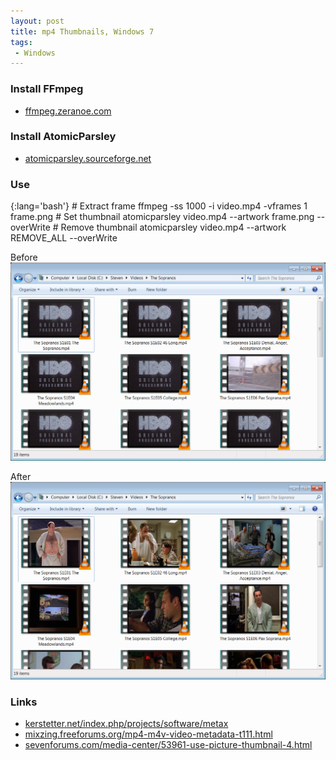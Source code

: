 ```yaml
---
layout: post
title: mp4 Thumbnails, Windows 7
tags:
 - Windows
---
```


### Install FFmpeg
* [ffmpeg.zeranoe.com](http://ffmpeg.zeranoe.com)

### Install AtomicParsley
* [atomicparsley.sourceforge.net](http://atomicparsley.sourceforge.net)

### Use

{:lang='bash'}
	# Extract frame
	ffmpeg -ss 1000 -i video.mp4 -vframes 1 frame.png
	# Set thumbnail
	atomicparsley video.mp4 --artwork frame.png --overWrite
	# Remove thumbnail
	atomicparsley video.mp4 --artwork REMOVE_ALL --overWrite

Before
![width1](/img/2012/mp4-thumbnails-windows-7-1.png)

After
![width1](/img/2012/mp4-thumbnails-windows-7-2.png)

### Links
* [kerstetter.net/index.php/projects/software/metax][k]
* [mixzing.freeforums.org/mp4-m4v-video-metadata-t111.html][m]
* [sevenforums.com/media-center/53961-use-picture-thumbnail-4.html][s]

[k]:http://kerstetter.net/index.php/projects/software/metax
[m]:http://mixzing.freeforums.org/mp4-m4v-video-metadata-t111.html
[s]:http://sevenforums.com/media-center/53961-use-picture-thumbnail-4.html
